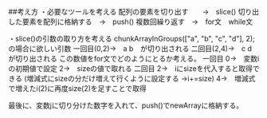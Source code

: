 ##考え方
・必要なツールを考える
配列の要素を切り出す　　→　slice()
切り出した要素を配列に格納する　→　push()
複数回繰り返す　→　for文　while文

・slice()の引数の取り方を考える
chunkArrayInGroups(["a", "b", "c", "d"], 2);の場合に欲しい引数
一回目(0,2)→　a b　が切り出される 
二回目(2,4)→　c d　が切り出される
この数値をfor文でどのようにとるか考える。
一回目
0→　変数iの初期値で設定
2→　sizeの値で取れる
二回目
2→　iにsizeを代入すると取得できる
(増減式にsizeの分だけ増えて行くように設定する →i+=size)
4→　増減式で増えたi(2)に再度size(2)を足すことで取得

最後に、変数jに切り分けた数字を入れて、push()でnewArrayに格納する。